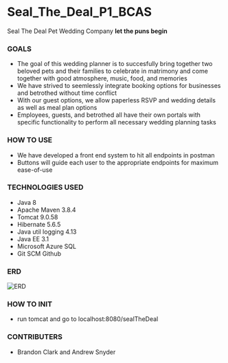 # Seal_The_Deal_P1_BCAS
Seal The Deal Pet Wedding Company
__let the puns begin__
### GOALS
- The goal of this wedding planner is to succesfully bring together two beloved pets and their families to celebrate in matrimony and come together with good atmosphere, music, food, and memories
- We have strived to seemlessly integrate booking options for businesses and betrothed without time conflict
- With our guest options, we allow paperless RSVP and wedding details as well as meal plan options
- Employees, guests, and betrothed all have their own portals with specific functionality to perform all necessary wedding planning tasks

### HOW TO USE
- We have developed a front end system to hit all endpoints in postman
- Buttons will guide each user to the appropriate endpoints for maximum ease-of-use

### TECHNOLOGIES USED
- Java 8
- Apache Maven 3.8.4
- Tomcat 9.0.58
- Hibernate 5.6.5
- Java util logging 4.13
- Java EE 3.1
- Microsoft Azure SQL
- Git SCM Github

### ERD

![ERD](https://cdn.discordapp.com/attachments/938111861033955350/946801171153182831/unknown.png)

### HOW TO INIT
- run tomcat and go to localhost:8080/sealTheDeal

### CONTRIBUTERS
- Brandon Clark and Andrew Snyder
